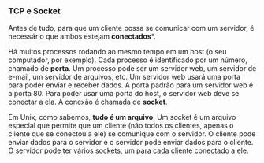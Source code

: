 ### TCP e Socket

Antes de tudo, para que um cliente possa se comunicar com um servidor, é necessário que ambos estejam **conectados***.

Há muitos processos rodando ao mesmo tempo em um host (o seu computador, por exemplo). Cada processo é identificado por um número, chamado de **porta**. Um processo pode ser um servidor web, um servidor de e-mail, um servidor de arquivos, etc. Um servidor web usará uma porta para poder enviar e receber dados. A porta padrão para um servidor web é a porta 80. Para poder usar uma porta do host, o servidor web deve se conectar a ela. A conexão é chamada de **socket**.

Em Unix, como sabemos, **tudo é um arquivo**. Um socket é um arquivo especial que permite que um cliente (não todos os clientes, apenas o cliente que se conectou a ele) se comunique com o servidor. O cliente pode enviar dados para o servidor e o servidor pode enviar dados para o cliente. O servidor pode ter vários sockets, um para cada cliente conectado a ele.
